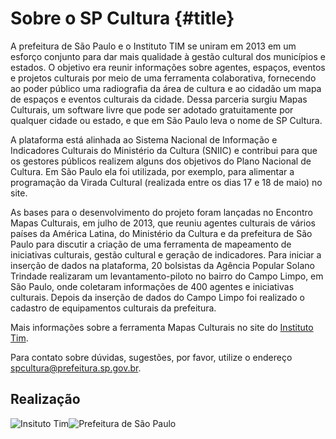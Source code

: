# Sobre o SP Cultura {#title}

A prefeitura de São Paulo e o Instituto TIM se uniram em 2013 em um esforço conjunto para dar mais qualidade à gestão cultural dos municípios e estados. O objetivo era reunir informações sobre agentes, espaços, eventos e projetos culturais por meio de uma ferramenta colaborativa, fornecendo ao poder público uma radiografia da área de cultura e ao cidadão um mapa de espaços e eventos culturais da cidade. Dessa parceria surgiu Mapas Culturais, um software livre que pode ser adotado gratuitamente por qualquer cidade ou estado, e que em São Paulo leva o nome de SP Cultura.

A plataforma está alinhada ao Sistema Nacional de Informação e Indicadores Culturais do Ministério da Cultura (SNIIC) e contribui para que os gestores públicos realizem alguns dos objetivos do Plano Nacional de Cultura. Em São Paulo ela foi utilizada, por exemplo, para alimentar a programação da Virada Cultural (realizada entre os dias 17 e 18 de maio) no site.

As bases para o desenvolvimento do projeto foram lançadas no Encontro Mapas Culturais, em julho de 2013, que reuniu agentes culturais de vários países da América Latina, do Ministério da Cultura e da prefeitura de São Paulo para discutir a criação de uma ferramenta de mapeamento de iniciativas culturais, gestão cultural e geração de indicadores. Para iniciar a inserção de dados na plataforma, 20 bolsistas da Agência Popular Solano Trindade realizaram um levantamento-piloto no bairro do Campo Limpo, em São Paulo, onde coletaram informações de 400 agentes e iniciativas culturais. Depois da inserção de dados do Campo Limpo foi realizado o cadastro de equipamentos culturais da prefeitura.

Mais informações sobre a ferramenta Mapas Culturais no site do <a href="http://institutotim.org.br/project/mapas-culturais/">Instituto Tim</a>.

Para contato sobre dúvidas, sugestões, por favor, utilize o endereço <a href="mailto:spcultura@prefeitura.sp.gov.br">spcultura@prefeitura.sp.gov.br</a>.

<h2>Realização</h2>
<img class="alignleft" src="/assets/img/instituto-tim-white.png" alt="Insituto Tim" /><img class="sobre-logo-prefeitura alignleft" src="/assets/img/logo-prefeitura.png" alt="Prefeitura de São Paulo" />
